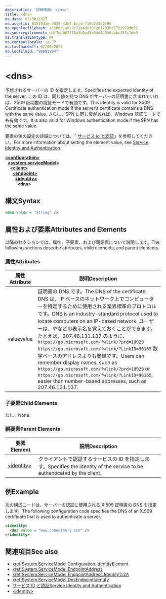 ```yaml
---
description: '詳細情報: <dns>'
title: <dns>
ms.date: 03/30/2017
ms.assetid: 81819dae-4825-43b7-bccd-f16d2d3d2f06
ms.openlocfilehash: a5c0601a027c72b4d6307261793bd5725979db92
ms.sourcegitcommit: ddf7edb67715a5b9a45e3dd44536dabc153c1de0
ms.translationtype: MT
ms.contentlocale: ja-JP
ms.lasthandoff: 02/06/2021
ms.locfileid: "99803894"
---
```

# \<dns>

<span data-ttu-id="0c743-102">予想されるサーバーの ID を指定します。</span><span class="sxs-lookup"><span data-stu-id="0c743-102">Specifies the expected identity of the server.</span></span> <span data-ttu-id="0c743-103">この ID は、同じ値を持つ DNS がサーバーの証明書に含まれていれば、X509 証明書の認証モードで有効です。</span><span class="sxs-lookup"><span data-stu-id="0c743-103">This identity is valid for X509 Certificate authentication mode if the server’s certificate contains a DNS with the same value.</span></span> <span data-ttu-id="0c743-104">さらに、SPN に同じ値があれば、Windows 認証モードでも有効です。</span><span class="sxs-lookup"><span data-stu-id="0c743-104">It is also valid for Windows authentication mode if the SPN has the same value.</span></span>  
  
<span data-ttu-id="0c743-105">要素の値の設定の詳細については、「 [サービス id と認証](../../../wcf/feature-details/service-identity-and-authentication.md)」を参照してください。</span><span class="sxs-lookup"><span data-stu-id="0c743-105">For more information about setting the element value, see [Service Identity and Authentication](../../../wcf/feature-details/service-identity-and-authentication.md).</span></span>  
  
[**\<configuration>**](../configuration-element.md)\
&nbsp;&nbsp;[**\<system.serviceModel>**](system-servicemodel.md)\
&nbsp;&nbsp;&nbsp;&nbsp;[**\<client>**](client.md)\
&nbsp;&nbsp;&nbsp;&nbsp;&nbsp;&nbsp;[**\<endpoint>**](endpoint-of-client.md)\
&nbsp;&nbsp;&nbsp;&nbsp;&nbsp;&nbsp;&nbsp;&nbsp;[**\<identity>**](identity.md)\
&nbsp;&nbsp;&nbsp;&nbsp;&nbsp;&nbsp;&nbsp;&nbsp;&nbsp;&nbsp;**\<dns>**  
  
## <a name="syntax"></a><span data-ttu-id="0c743-106">構文</span><span class="sxs-lookup"><span data-stu-id="0c743-106">Syntax</span></span>  
  
```xml  
<dns value = "String" />
```  
  
## <a name="attributes-and-elements"></a><span data-ttu-id="0c743-107">属性および要素</span><span class="sxs-lookup"><span data-stu-id="0c743-107">Attributes and Elements</span></span>  

 <span data-ttu-id="0c743-108">以降のセクションでは、属性、子要素、および親要素について説明します。</span><span class="sxs-lookup"><span data-stu-id="0c743-108">The following sections describe attributes, child elements, and parent elements.</span></span>  
  
### <a name="attributes"></a><span data-ttu-id="0c743-109">属性</span><span class="sxs-lookup"><span data-stu-id="0c743-109">Attributes</span></span>  
  
|<span data-ttu-id="0c743-110">属性</span><span class="sxs-lookup"><span data-stu-id="0c743-110">Attribute</span></span>|<span data-ttu-id="0c743-111">説明</span><span class="sxs-lookup"><span data-stu-id="0c743-111">Description</span></span>|  
|---------------|-----------------|  
|<span data-ttu-id="0c743-112">value</span><span class="sxs-lookup"><span data-stu-id="0c743-112">value</span></span>|<span data-ttu-id="0c743-113">証明書の DNS です。</span><span class="sxs-lookup"><span data-stu-id="0c743-113">The DNS of the certificate.</span></span> <span data-ttu-id="0c743-114">DNS は、IP ベースのネットワーク上でコンピューターを特定するために使用される業界標準のプロトコルです。</span><span class="sxs-lookup"><span data-stu-id="0c743-114">DNS is an industry-standard protocol used to locate computers on an IP-based network.</span></span> <span data-ttu-id="0c743-115">ユーザーは、やなどの表示名を覚えておくことができます。たとえば、207.46.131.137 のように、 `https://go.microsoft.com/fwlink/?prd=10929` `https://go.microsoft.com/fwlink/?LinkID=96165` 数字ベースのアドレスよりも簡単です。</span><span class="sxs-lookup"><span data-stu-id="0c743-115">Users can remember display names, such as `https://go.microsoft.com/fwlink/?prd=10929` or `https://go.microsoft.com/fwlink/?LinkID=96165`, easier than number-based addresses, such as 207.46.131.137.</span></span>|  
  
### <a name="child-elements"></a><span data-ttu-id="0c743-116">子要素</span><span class="sxs-lookup"><span data-stu-id="0c743-116">Child Elements</span></span>  

 <span data-ttu-id="0c743-117">なし。</span><span class="sxs-lookup"><span data-stu-id="0c743-117">None.</span></span>  
  
### <a name="parent-elements"></a><span data-ttu-id="0c743-118">親要素</span><span class="sxs-lookup"><span data-stu-id="0c743-118">Parent Elements</span></span>  
  
|<span data-ttu-id="0c743-119">要素</span><span class="sxs-lookup"><span data-stu-id="0c743-119">Element</span></span>|<span data-ttu-id="0c743-120">説明</span><span class="sxs-lookup"><span data-stu-id="0c743-120">Description</span></span>|  
|-------------|-----------------|  
|[\<identity>](identity.md)|<span data-ttu-id="0c743-121">クライアントで認証するサービスの ID を指定します。</span><span class="sxs-lookup"><span data-stu-id="0c743-121">Specifies the identity of the service to be authenticated by the client.</span></span>|  
  
## <a name="example"></a><span data-ttu-id="0c743-122">例</span><span class="sxs-lookup"><span data-stu-id="0c743-122">Example</span></span>  

 <span data-ttu-id="0c743-123">次の構成コードは、サーバーの認証に使用される X.509 証明書の DNS を指定します。</span><span class="sxs-lookup"><span data-stu-id="0c743-123">The following configuration code specifies the DNS of an X.509 certificate that is used to authenticate a server.</span></span>  
  
```xml  
<identity>
  <dns value = "www.cohowinery.com" />
</identity>
```  
  
## <a name="see-also"></a><span data-ttu-id="0c743-124">関連項目</span><span class="sxs-lookup"><span data-stu-id="0c743-124">See also</span></span>

- <xref:System.ServiceModel.Configuration.IdentityElement>
- <xref:System.ServiceModel.EndpointAddress>
- <xref:System.ServiceModel.EndpointAddress.Identity%2A>
- <xref:System.ServiceModel.DnsEndpointIdentity>
- [<span data-ttu-id="0c743-125">サービス ID と認証</span><span class="sxs-lookup"><span data-stu-id="0c743-125">Service Identity and Authentication</span></span>](../../../wcf/feature-details/service-identity-and-authentication.md)
- [\<identity>](identity.md)
